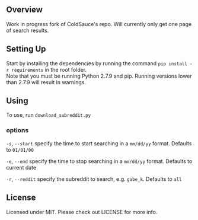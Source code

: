 ## Overview
Work in progress fork of ColdSauce's repo.  Will currently only get one page of search results.

## Setting Up
Start by installing the dependencies by running the command `pip install -r requirements` in the root folder.  
Note that you must be running Python 2.7.9 and pip.  Running versions lower than 2.7.9 will result in warnings.

## Using
To use, run `download_subreddit.py`

### options
`-s`, `--start` specify the time to start searching in a `mm/dd/yy` format.  Defaults to `01/01/00`

`-e`, `--end`  specify the time to stop searching in a `mm/dd/yy` format.  Defaults to current date

`-r`, `--reddit` specify the subreddit to search, e.g. `gabe_k`.  Defaults to `all`

## License
Licensed under MIT. Please check out LICENSE for more info.
